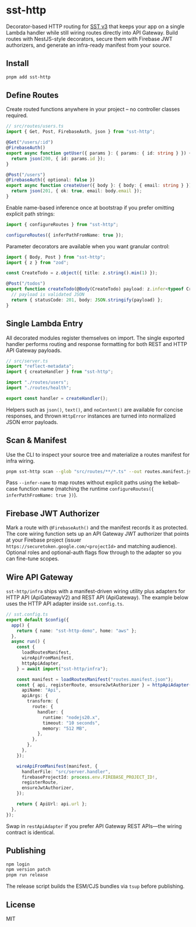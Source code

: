 # sst-http

Decorator-based HTTP routing for [SST v3](https://sst.dev) that keeps your app on a single Lambda handler while still wiring routes directly into API Gateway. Build routes with NestJS-style decorators, secure them with Firebase JWT authorizers, and generate an infra-ready manifest from your source.

## Install

```bash
pnpm add sst-http
```

## Define Routes

Create routed functions anywhere in your project – no controller classes required.

```ts
// src/routes/users.ts
import { Get, Post, FirebaseAuth, json } from "sst-http";

@Get("/users/:id")
@FirebaseAuth()
export async function getUser({ params }: { params: { id: string } }) {
  return json(200, { id: params.id });
}

@Post("/users")
@FirebaseAuth({ optional: false })
export async function createUser({ body }: { body: { email: string } }) {
  return json(201, { ok: true, email: body.email });
}
```

Enable name-based inference once at bootstrap if you prefer omitting explicit path strings:

```ts
import { configureRoutes } from "sst-http";

configureRoutes({ inferPathFromName: true });
```

Parameter decorators are available when you want granular control:

```ts
import { Body, Post } from "sst-http";
import { z } from "zod";

const CreateTodo = z.object({ title: z.string().min(1) });

@Post("/todos")
export function createTodo(@Body(CreateTodo) payload: z.infer<typeof CreateTodo>) {
  // payload is validated JSON
  return { statusCode: 201, body: JSON.stringify(payload) };
}
```

## Single Lambda Entry

All decorated modules register themselves on import. The single exported handler performs routing and response formatting for both REST and HTTP API Gateway payloads.

```ts
// src/server.ts
import "reflect-metadata";
import { createHandler } from "sst-http";

import "./routes/users";
import "./routes/health";

export const handler = createHandler();
```

Helpers such as `json()`, `text()`, and `noContent()` are available for concise responses, and thrown `HttpError` instances are turned into normalized JSON error payloads.

## Scan & Manifest

Use the CLI to inspect your source tree and materialize a routes manifest for infra wiring.

```bash
pnpm sst-http scan --glob "src/routes/**/*.ts" --out routes.manifest.json
```

Pass `--infer-name` to map routes without explicit paths using the kebab-case function name (matching the runtime `configureRoutes({ inferPathFromName: true })`).

## Firebase JWT Authorizer

Mark a route with `@FirebaseAuth()` and the manifest records it as protected. The core wiring function sets up an API Gateway JWT authorizer that points at your Firebase project (issuer `https://securetoken.google.com/<projectId>` and matching audience). Optional roles and optional-auth flags flow through to the adapter so you can fine-tune scopes.

## Wire API Gateway

`sst-http/infra` ships with a manifest-driven wiring utility plus adapters for HTTP API (ApiGatewayV2) and REST API (ApiGateway). The example below uses the HTTP API adapter inside `sst.config.ts`.

```ts
// sst.config.ts
export default $config({
  app() {
    return { name: "sst-http-demo", home: "aws" };
  },
  async run() {
    const {
      loadRoutesManifest,
      wireApiFromManifest,
      httpApiAdapter,
    } = await import("sst-http/infra");

    const manifest = loadRoutesManifest("routes.manifest.json");
    const { api, registerRoute, ensureJwtAuthorizer } = httpApiAdapter({
      apiName: "Api",
      apiArgs: {
        transform: {
          route: {
            handler: {
              runtime: "nodejs20.x",
              timeout: "10 seconds",
              memory: "512 MB",
            },
          },
        },
      },
    });

    wireApiFromManifest(manifest, {
      handlerFile: "src/server.handler",
      firebaseProjectId: process.env.FIREBASE_PROJECT_ID!,
      registerRoute,
      ensureJwtAuthorizer,
    });

    return { ApiUrl: api.url };
  },
});
```

Swap in `restApiAdapter` if you prefer API Gateway REST APIs—the wiring contract is identical.

## Publishing

```bash
npm login
npm version patch
pnpm run release
```

The release script builds the ESM/CJS bundles via `tsup` before publishing.

## License

MIT
